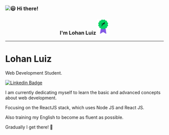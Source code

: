 ### <img src="https://media.giphy.com/media/hvRJCLFzcasrR4ia7z/giphy.gif" width="24px">😃 Hi there!

### <p align="center">I'm Lohan Luiz <img alt="GoStack Certificated" title="GoStack Certificated" height="50" src="gostack-badge.png" /></p>

---

# Lohan Luiz

Web Development Student.

[![Linkedin Badge](https://img.shields.io/badge/LinkedIn-Lohan%20Luiz-%237159c1)](https://www.linkedin.com/in/lohanluiz/)

I am currently dedicating myself to learn the basic and advanced concepts about web development. 

Focusing on the ReactJS stack, which uses Node JS and React JS.

Also training my English to become as fluent as possible.


Gradually I get there! 🚀
